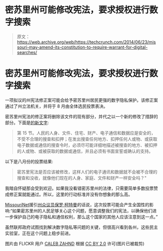 # 密苏里州可能修改宪法，要求授权进行数字搜索

> 原文：<https://web.archive.org/web/https://techcrunch.com/2014/06/23/missouri-may-amend-its-constitution-to-require-warrant-for-digital-searches/>

# 密苏里州可能修改宪法，要求授权进行数字搜索

一项拟议的州宪法修正案可能会给予密苏里州居民更强的数字隐私保护。该修正案通过了州立法机关，并将于 8 月由全体选民投票表决。

密苏里州宪法的修正案将删除该文件的现有部分，并代之以一个新的修改了措辞的部分。下面是[的新文字](https://web.archive.org/web/20221210035042/http://www.senate.mo.gov/14info/pdf-bill/tat/SJR27.pdf):

> 第 15 节。人民的人身、文件、住宅、财产、电子通信和数据应是安全的，不受不合理的搜查和扣押；在发出搜查任何地方、扣押任何人或物、或获取电子数据或通信的搜查令时，必须尽可能详细地描述被搜查的地方、被扣押的人或物、或被获取的数据或通信，并且必须有书面宣誓或确认的支持。

以下是八月份的投票结果:

> 密苏里宪法是否应该被修改，这样人们的电子通讯和数据就不会被不合理的搜查和没收，就像他们现在的人身、家庭、文件和财产一样安全吗？"

我暗自怀疑那会受到欢迎。如果我没看错密苏里州的法律，只需要简单多数投票赞成修正案就能通过。所以，这里的行动标准并没有你想象的那么高。

[MissouriNet](https://web.archive.org/web/20221210035042/https://twitter.com/paulcurtman)援引[州众议员保罗·柯特曼](https://web.archive.org/web/20221210035042/http://www.missourinet.com/2014/06/17/electronic-privacy-amendment-backers-say-it-could-have-national-implications/)的话说，这次投票可能会产生全国性的影响:“如果密苏里州的人民足够关心这个问题，愿意调整我们的宪法，以确保他们进一步保护自己的电子隐私和通信权利，那么这个国家的其他人应该注意到这一点。”

虽然联邦政府试图找到解决数字隐私等问题的关键，但很高兴看到各州，这些民主实验室，正在这个问题上稳步前进。

图片由 FLICKR 用户 [CALEB ZAHND](https://web.archive.org/web/20221210035042/https://www.flickr.com/photos/mobyrock/4909443670/in/photolist-6APV8o-ai2CxL-7kW6Qg-8tQbyw-25VVx1-nTF5q5-nSq4do-7TXodS-ehW8Hr-24QT2n-24VjxJ-ei2QwE-6qnJUJ-nBgbVP-nDTACW-nUk1Ay-7u1b57-7kW73z-nE4jRW-dWKoZt-dcDZy1-6gsKPQ-hgrx48-nWhiMo-25RnKe-nDUkix-nYafvV-nDTAZY-25Rsy8-nTh8Fk-9u99Aa-nAMxek-ahUeoK-nWhiaw-nWfW67-nW5Hoc-nYaez6-nWfWhu-7kZZQG-25e9Fz-nE4bJS-nYjYDp-nWeDDT-4VJcES-d4ZuDh-62nyoF-nAMECY-nUnqbY-nWqGZ7-nV4AET) 根据 [CC BY 2.0](https://web.archive.org/web/20221210035042/http://creativecommons.org/licenses/by/2.0/) 许可(图片已被裁剪)